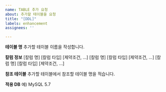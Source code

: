 ```yaml
---
name: TABLE 추가 요청
about: 추가할 테이블을 요청
title: "[DDL]"
labels: enhancement
assignees: ''

---
```


**테이블 명**
추가할 테이블 이름을 작성합니다.

**칼럼 정보**
[칼럼 명] [칼럼 타입] [제약조건, ...]
[칼럼 명] [칼럼 타입] [제약조건, ...]
[칼럼 명] [칼럼 타입] [제약조건, ...]

**참조 테이블**
추가할 테이블에서 참조할 테이블 명을 적습니다.

**적용 DB**
예) MySQL 5.7
